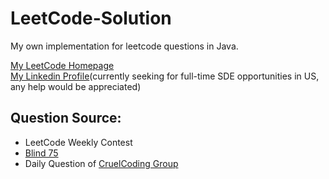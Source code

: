 # LeetCode-Solution

My own implementation for leetcode questions in Java.

[My LeetCode Homepage](https://leetcode.com/zeningc/)  
[My Linkedin Profile](https://www.linkedin.com/in/zening99/)(currently seeking for full-time SDE opportunities in US, any help would be appreciated)

## Question Source:
- LeetCode Weekly Contest
- [Blind 75](https://leetcode.com/discuss/general-discussion/460599/blind-75-leetcode-questions)
- Daily Question of [CruelCoding Group](http://board.cruelcoding.com/)
